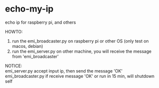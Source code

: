 echo-my-ip
==========

echo ip for raspberry pi, and others

HOWTO:<br>
1) run the emi_broadcaster.py on raspberry pi or other OS (only test on macos, debian) <br>
2) run the emi_server.py on other machine, you will receive the message from 'emi_broadcaster'

NOTICE:<br>
emi_server.py accept input ip, then send the message 'OK'<br>
emi_broadcaster.py if receive message 'OK' or run in 15 min, will shutdown self<br>
